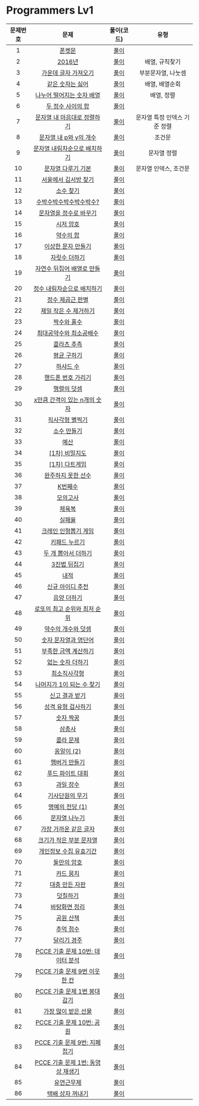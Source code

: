 # Programmers Lv1

| 문제번호 |  문제  | 풀이(코드) | 유형 |    
|  :---:  | :---: |  :---:  |  :---:  |
|  1  | [폰켓몬](https://school.programmers.co.kr/learn/courses/30/lessons/1845) | [풀이]() |  |    
|  2  | [2016년](https://school.programmers.co.kr/learn/courses/30/lessons/12901) | [풀이]() | 배열, 규칙찾기 |    
|  3  | [가운데 글자 가져오기](https://school.programmers.co.kr/learn/courses/30/lessons/12903) | [풀이]() | 부분문자열, 나눗셈 |    
|  4  | [같은 숫자는 싫어](https://school.programmers.co.kr/learn/courses/30/lessons/12906) | [풀이]() | 배열, 배열순회 |    
|  5  | [나누어 떨어지는 숫자 배열](https://school.programmers.co.kr/learn/courses/30/lessons/12910) | [풀이]() | 배열, 정렬 |    
|  6  | [두 정수 사이의 합](https://school.programmers.co.kr/learn/courses/30/lessons/12912) | [풀이]() |  |    
|  7  | [문자열 내 마음대로 정렬하기](https://school.programmers.co.kr/learn/courses/30/lessons/12915) | [풀이]() | 문자열 특정 인덱스 기준 정렬 |    
|  8  | [문자열 내 p와 y의 개수](https://school.programmers.co.kr/learn/courses/30/lessons/12916) | [풀이]() | 조건문 |    
|  9  | [문자열 내림차순으로 배치하기](https://school.programmers.co.kr/learn/courses/30/lessons/12917) | [풀이]() | 문자열 정렬 |    
|  10  | [문자열 다루기 기본](https://school.programmers.co.kr/learn/courses/30/lessons/12918) | [풀이]() | 문자열 인덱스, 조건문 |    
|  11  | [서울에서 김서방 찾기](https://school.programmers.co.kr/learn/courses/30/lessons/12919) | [풀이]() |  |    
|  12  | [소수 찾기](https://school.programmers.co.kr/learn/courses/30/lessons/12921) | [풀이]() |  |    
|  13  | [수박수박수박수박수박수?](https://school.programmers.co.kr/learn/courses/30/lessons/12922) | [풀이]() |  |    
|  14  | [문자열을 정수로 바꾸기](https://school.programmers.co.kr/learn/courses/30/lessons/12925) | [풀이]() |  |    
|  15  | [시저 암호](https://school.programmers.co.kr/learn/courses/30/lessons/12926) | [풀이]() |  |    
|  16  | [약수의 합]() | [풀이]() |  |    
|  17  | [이상한 문자 만들기]() | [풀이]() |  |    
|  18  | [자릿수 더하기](https://school.programmers.co.kr/learn/courses/30/lessons/12931) | [풀이]() |  |    
|  19  | [자연수 뒤집어 배열로 만들기](https://school.programmers.co.kr/learn/courses/30/lessons/12932) | [풀이]() |  |    
|  20  | [정수 내림차순으로 배치하기](https://school.programmers.co.kr/learn/courses/30/lessons/12933) | [풀이]() |  |    
|  21  | [정수 제곱근 판별]() | [풀이]() |  |    
|  22  | [제일 작은 수 제거하기]() | [풀이]() |  |    
|  23  | [짝수와 홀수](https://school.programmers.co.kr/learn/courses/30/lessons/12937) | [풀이]() |  |    
|  24  | [최대공약수와 최소공배수]() | [풀이]() |  |    
|  25  | [콜라츠 추측]() | [풀이]() |  |    
|  26  | [평균 구하기](https://school.programmers.co.kr/learn/courses/30/lessons/12944) | [풀이]() |  |    
|  27  | [하샤드 수]() | [풀이]() |  |    
|  28  | [핸드폰 번호 가리기](https://school.programmers.co.kr/learn/courses/30/lessons/12948) | [풀이]() |  |    
|  29  | [행렬의 덧셈](https://school.programmers.co.kr/learn/courses/30/lessons/12950) | [풀이]() |  |    
|  30  | [x만큼 간격이 있는 n개의 숫자](https://school.programmers.co.kr/learn/courses/30/lessons/12954) | [풀이]() |  |    
|  31  | [직사각형 별찍기](https://school.programmers.co.kr/learn/courses/30/lessons/12969) | [풀이]() |  |    
|  32  | [소수 만들기]() | [풀이]() |  |    
|  33  | [예산]() | [풀이]() |  |    
|  34  | [[1차] 비밀지도]() | [풀이]() |  |    
|  35  | [[1차] 다트게임]() | [풀이]() |  |    
|  36  | [완주하지 못한 선수]() | [풀이]() |  |    
|  37  | [K번째수]() | [풀이]() |  |    
|  38  | [모의고사]() | [풀이]() |  |    
|  39  | [체육복]() | [풀이]() |  |    
|  40  | [실패율]() | [풀이]() |  |    
|  41  | [크레인 인형뽑기 게임]() | [풀이]() |  |    
|  42  | [키패드 누르기]() | [풀이]() |  |    
|  43  | [두 개 뽑아서 더하기]() | [풀이]() |  |    
|  44  | [3진법 뒤집기]() | [풀이]() |  |    
|  45  | [내적]() | [풀이]() |  |    
|  46  | [신규 아이디 추천]() | [풀이]() |  |    
|  47  | [음양 더하기]() | [풀이]() |  |    
|  48  | [로또의 최고 순위와 최저 순위]() | [풀이]() |  |    
|  49  | [약수의 개수와 덧셈]() | [풀이]() |  |    
|  50  | [숫자 문자열과 영단어]() | [풀이]() |  |    
|  51  | [부족한 금액 계산하기]() | [풀이]() |  |    
|  52  | [없는 숫자 더하기]() | [풀이]() |  |    
|  53  | [최소직사각형]() | [풀이]() |  |    
|  54  | [나머지가 1이 되는 수 찾기]() | [풀이]() |  |    
|  55  | [신고 결과 받기]() | [풀이]() |  |    
|  56  | [성격 유형 검사하기]() | [풀이]() |  |    
|  57  | [숫자 짝꿍]() | [풀이]() |  |    
|  58  | [삼총사]() | [풀이]() |  |    
|  59  | [콜라 문제]() | [풀이]() |  |    
|  60  | [옹알이 (2)]() | [풀이]() |  |    
|  61  | [햄버거 만들기]() | [풀이]() |  |    
|  62  | [푸드 파이트 대회]() | [풀이]() |  |    
|  63  | [과일 장수]() | [풀이]() |  |    
|  64  | [기사단원의 무기]() | [풀이]() |  |    
|  65  | [명예의 전당 (1)]() | [풀이]() |  |    
|  66  | [문자열 나누기]() | [풀이]() |  |    
|  67  | [가장 가까운 같은 글자]() | [풀이]() |  |    
|  68  | [크기가 작은 부분 문자열]() | [풀이]() |  |    
|  69  | [개인정보 수집 유효기간]() | [풀이]() |  |    
|  70  | [둘만의 암호]() | [풀이]() |  |    
|  71  | [카드 뭉치]() | [풀이]() |  |    
|  72  | [대충 만든 자판]() | [풀이]() |  |    
|  73  | [덧칠하기]() | [풀이]() |  |    
|  74  | [바탕화면 정리]() | [풀이]() |  |    
|  75  | [공원 산책]() | [풀이]() |  |    
|  76  | [추억 점수]() | [풀이]() |  |    
|  77  | [달리기 경주]() | [풀이]() |  |    
|  78  | [PCCE 기출 문제 10번: 데이터 분석]() | [풀이]() |  |    
|  79  | [PCCE 기출 문제 9번 이웃한 칸]() | [풀이]() |  |    
|  80  | [PCCE 기출 문제 1번 붕대 감기]() | [풀이]() |  |    
|  81  | [가장 많이 받은 선물]() | [풀이]() |  |    
|  82  | [PCCE 기출 문제 10번: 공원]() | [풀이]() |  |    
|  83  | [PCCE 기출 문제 9번: 지폐 접기]() | [풀이]() |  |    
|  84  | [PCCE 기출 문제 1번: 동영상 재생기]() | [풀이]() |  |    
|  85  | [유연근무제]() | [풀이]() |  |    
|  86  | [택배 상자 꺼내기]() | [풀이]() |  |    